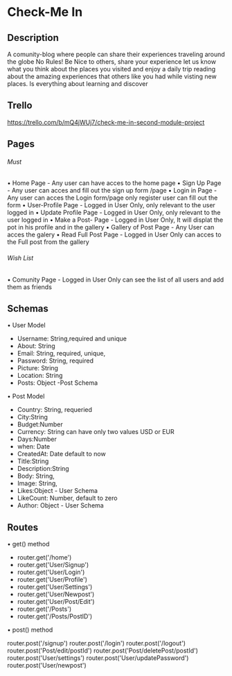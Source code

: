 # Check-Me In

## Description

A comunity-blog where people can share their experiences traveling around the globe
No Rules! Be Nice to others, share your experience let us know what you think about the places you visited and enjoy a daily trip reading about the amazing experiences that others like you had while visting new places.
Is everything about learning and discover

## Trello

https://trello.com/b/mQ4jWUj7/check-me-in-second-module-project

## Pages

###### Must

• Home Page - Any user can have acces to the home page
• Sign Up Page - Any user can acces and fill out the sign up form /page
• Login in Page - Any user can acces the Login form/page only register user can fill out the form
• User-Profile Page - Logged in User Only, only relevant to the user logged in
• Update Profile Page - Logged in User Only, only relevant to the user logged in
• Make a Post- Page - Logged in User Only, It will displat the pot in his profile and in the gallery
• Gallery of Post Page - Any User can acces the galery
• Read Full Post Page - Logged in User Only can acces to the Full post from the gallery

###### Wish List

• Comunity Page - Logged in User Only can see the list of all users and add them as friends

## Schemas

• User Model

- Username: String,required and unique
- About: String
- Email: String, required, unique,
- Password: String, required
- Picture: String
- Location: String
- Posts: Object -Post Schema

• Post Model

- Country: String, requeried
- City:String
- Budget:Number
- Currency: String can have only two values USD or EUR
- Days:Number
- when: Date
- CreatedAt: Date default to now
- Title:String
- Description:String
- Body: String,
- Image: String,
- Likes:Object - User Schema
- LikeCount: Number, default to zero
- Author: Object - User Schema

## Routes

• get() method

- router.get('/home')
- router.get('User/Signup')
- router.get('User/Login')
- router.get('User/Profile')
- router.get('User/Settings')
- router.get('User/Newpost')
- router.get('User/Post/Edit')
- router.get('/Posts')
- router.get('/Posts/PostID')

• post() method

router.post('/signup')
router.post('/login')
router.post('/logout')
router.post('Post/edit/postId')
router.post('Post/deletePost/postId')
router.post('User/settings')
router.post('User/updatePassword')
router.post('User/newpost')
